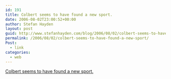 ```yaml
---
id: 191
title: Colbert seems to have found a new sport.
date: 2006-08-02T23:00:52+00:00
author: Stefan Hayden
layout: post
guid: http://www.stefanhayden.com/blog/2006/08/02/colbert-seems-to-have-found-a-new-sport/
permalink: /2006/08/02/colbert-seems-to-have-found-a-new-sport/
Post:
  - link
categories:
  - web
---
```

<p><a href="http://en.wikipedia.org/wiki/Talk:Latchkey_kid#Does_the_Colbert_Report_warn_you_guys.3F">Colbert seems to have found a new sport.</a>
</p>
